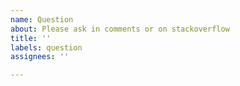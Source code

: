 ```yaml
---
name: Question
about: Please ask in comments or on stackoverflow
title: ''
labels: question
assignees: ''

---
```



